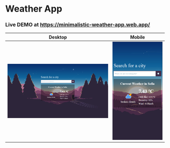 # Weather App
### Live DEMO at https://minimalistic-weather-app.web.app/
 
Desktop                    |  Mobile
:-------------------------:|:-------------------------:
![](./intro/desktop.png)   |  ![](./intro/mobile.png) 
